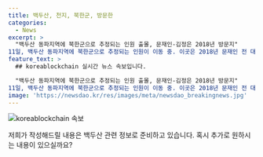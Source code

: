 ```yaml
---
title: 백두산, 천지, 북한군, 방문한
categories:
  - News
excerpt: >
  "백두산 동파지역에 북한군으로 추정되는 인원 출몰, 문재인-김정은 2018년 방문지" 
11일, 백두산 동파지역에 북한군으로 추정되는 인원이 이동 중. 이곳은 2018년 문재인 전 대통령과 김정은 북한 국무위원장이 함께 방문한 곳. (출처: 오승현 기자)
feature_text: >
  ## koreablockchain 실시간 뉴스 속보입니다.

  "백두산 동파지역에 북한군으로 추정되는 인원 출몰, 문재인-김정은 2018년 방문지" 
11일, 백두산 동파지역에 북한군으로 추정되는 인원이 이동 중. 이곳은 2018년 문재인 전 대통령과 김정은 북한 국무위원장이 함께 방문한 곳. (출처: 오승현 기자)
image: 'https://newsdao.kr/res/images/meta/newsdao_breakingnews.jpg'
---
```


<p><img src="https://newsdao.kr/res/images/meta/newsdao_breakingnews.jpg" alt="koreablockchain 속보" /></p>

<p>저희가 작성해드릴 내용은 백두산 관련 정보로 준비하고 있습니다. 혹시 추가로 원하시는 내용이 있으실까요?</p>

